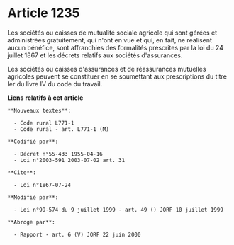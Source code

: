 # Article 1235

Les sociétés ou caisses de mutualité sociale agricole qui sont gérées et administrées gratuitement, qui n'ont en vue et qui,
en fait, ne réalisent aucun bénéfice, sont affranchies des formalités prescrites par la loi du 24 juillet 1867 et les décrets
relatifs aux sociétés d'assurances.

Les sociétés ou caisses d'assurances et de réassurances mutuelles agricoles peuvent se constituer en se soumettant aux
prescriptions du titre Ier du livre IV du code du travail.

**Liens relatifs à cet article**

	**Nouveaux textes**:

	  - Code rural L771-1
	  - Code rural - art. L771-1 (M)

	**Codifié par**:

	  - Décret n°55-433 1955-04-16
	  - Loi n°2003-591 2003-07-02 art. 31

	**Cite**:

	  - Loi n°1867-07-24

	**Modifié par**:

	  - Loi n°99-574 du 9 juillet 1999 - art. 49 () JORF 10 juillet 1999

	**Abrogé par**:

	  - Rapport - art. 6 (V) JORF 22 juin 2000
